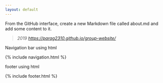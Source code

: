 ```yaml
---
layout: default
---
```


From the GitHub interface, create a new Markdown file called about.md and add some content to it.
> *2019 https://parag2310.github.io/group-website/*

Navigation bar using html 

{% include navigation.html %}

footer using html

{% include footer.html %}


